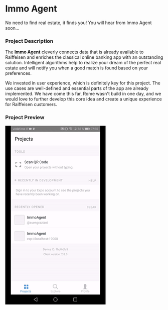 # Immo Agent
No need to find real estate, it finds you! You will hear from Immo Agent soon...

### Project Description

The __Immo Agent__ cleverly connects data that is already available to Raiffeisen and enriches the classical online banking app with an outstanding solution. Intelligent algorithms help to realize your dream of the perfect real estate and will notify you when a good match is found based on your preferences.

We invested in user experience, which is definitely key for this project. The use cases are well-defined and essential parts of the app are already implemented. We have come this far, Rome wasn't build in one day, and we would love to further develop this core idea and create a unique experience for Raiffeisen customers.

### Project Preview

![alt text](images/app-animation.gif "Immo Agent Android App")

